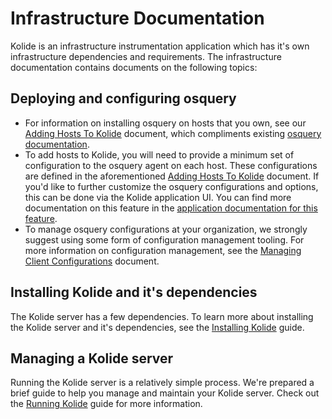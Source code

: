 Infrastructure Documentation
============================

Kolide is an infrastructure instrumentation application which has it's own infrastructure dependencies and requirements. The infrastructure documentation contains documents on the following topics:

## Deploying and configuring osquery

- For information on installing osquery on hosts that you own, see our [Adding Hosts To Kolide](./adding-hosts-to-kolide.md) document, which compliments existing [osquery documentation](https://osquery.readthedocs.io/en/stable/).
- To add hosts to Kolide, you will need to provide a minimum set of configuration to the osquery agent on each host. These configurations are defined in the aforementioned [Adding Hosts To Kolide](./adding-hosts-to-kolide.md) document. If you'd like to further customize the osquery configurations and options, this can be done via the Kolide application UI. You can find more documentation on this feature in the [application documentation for this feature](../application/configuring-osquery-options.md).
- To manage osquery configurations at your organization, we strongly suggest using some form of configuration management tooling. For more information on configuration management, see the [Managing Client Configurations](./managing-client-configurations.md) document.

## Installing Kolide and it's dependencies

The Kolide server has a few dependencies. To learn more about installing the Kolide server and it's dependencies, see the [Installing Kolide](./installing-kolide.md) guide.

## Managing a Kolide server

Running the Kolide server is a relatively simple process. We're prepared a brief guide to help you manage and maintain your Kolide server. Check out the [Running Kolide](./running-kolide.md) guide for more information.